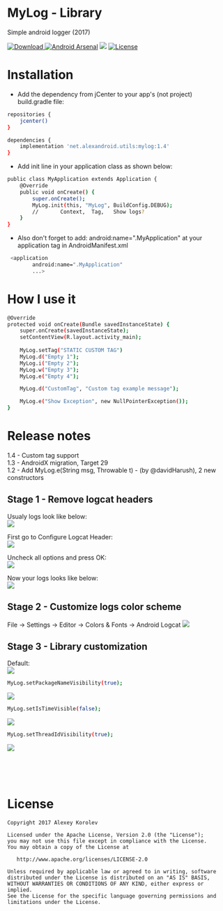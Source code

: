 # MyLog - Library
Simple android logger (2017)

[ ![Download](https://api.bintray.com/packages/pulimet/utils/mylog/images/download.svg) ](https://bintray.com/pulimet/utils/mylog/_latestVersion)
 [![Android Arsenal](https://img.shields.io/badge/Android%20Arsenal-MyLog-brightgreen.svg?style=flat)](https://android-arsenal.com/details/1/6422)      <a href="http://www.methodscount.com/?lib=net.alexandroid.utils%3Amylog%3A1.1"><img src="https://img.shields.io/badge/Methods and size-23 | 3 KB-e91e63.svg"/></a> [![License](https://img.shields.io/badge/license-Apache%202-green.svg)](https://www.apache.org/licenses/LICENSE-2.0) 


# Installation

- Add the dependency from jCenter to your app's (not project) build.gradle file:

```sh
repositories {
    jcenter()
}

dependencies {
    implementation 'net.alexandroid.utils:mylog:1.4'
}
```


- Add init line in your application class as shown below:

```sh
public class MyApplication extends Application {
    @Override
    public void onCreate() {
        super.onCreate();
        MyLog.init(this, "MyLog", BuildConfig.DEBUG); 
        //       Context,  Tag,   Show logs?
    }
}
```

* Also don't forget to add: android:name=".MyApplication" at your application tag in AndroidManifest.xml
```sh
 <application
        android:name=".MyApplication"
        ...>
```

# How I use it

```sh
@Override
protected void onCreate(Bundle savedInstanceState) {
    super.onCreate(savedInstanceState);
    setContentView(R.layout.activity_main);
    
    MyLog.setTag("STATIC CUSTOM TAG")
    MyLog.d("Empty 1");
    MyLog.i("Empty 2");
    MyLog.w("Empty 3");
    MyLog.e("Empty 4");

    MyLog.d("CustomTag", "Custom tag example message");

    MyLog.e("Show Exception", new NullPointerException());
}
```    

# Release notes
1.4 - Custom tag support<br>
1.3 - AndroidX migration, Target 29<br>
1.2 - Add MyLog.e(String msg, Throwable t) - (by @davidHarush), 2 new constructors


## Stage 1 - Remove logcat headers
Usualy logs look like below:  <br> 
<img src="https://raw.githubusercontent.com/Pulimet/MyLogLibrary/master/art/1.PNG">

First go to Configure Logcat Header:  <br> 
<img src="https://raw.githubusercontent.com/Pulimet/MyLogLibrary/master/art/2.PNG">

Uncheck all options and press OK:  <br> 
<img src="https://raw.githubusercontent.com/Pulimet/MyLogLibrary/master/art/3.PNG">

Now your logs looks like below:   <br> 
<img src="https://raw.githubusercontent.com/Pulimet/MyLogLibrary/master/art/4.PNG">

## Stage 2 - Customize logs color scheme
File -> Settings -> Editor -> Colors & Fonts -> Android Logcat
<img src="https://raw.githubusercontent.com/Pulimet/MyLogLibrary/master/art/5.PNG">

## Stage 3 - Library customization
Default: <br> 
<img src="https://raw.githubusercontent.com/Pulimet/MyLogLibrary/master/art/6.PNG">

```sh
MyLog.setPackageNameVisibility(true); 
```
<img src="https://raw.githubusercontent.com/Pulimet/MyLogLibrary/master/art/7.PNG">

```sh
MyLog.setIsTimeVisible(false);
```
<img src="https://raw.githubusercontent.com/Pulimet/MyLogLibrary/master/art/8.PNG">

```sh
MyLog.setThreadIdVisibility(true); 
```
<img src="https://raw.githubusercontent.com/Pulimet/MyLogLibrary/master/art/9.PNG">

 <br>  <br>  <br> 
# License
```
Copyright 2017 Alexey Korolev

Licensed under the Apache License, Version 2.0 (the "License");
you may not use this file except in compliance with the License.
You may obtain a copy of the License at

   http://www.apache.org/licenses/LICENSE-2.0

Unless required by applicable law or agreed to in writing, software
distributed under the License is distributed on an "AS IS" BASIS,
WITHOUT WARRANTIES OR CONDITIONS OF ANY KIND, either express or implied.
See the License for the specific language governing permissions and
limitations under the License.
```
